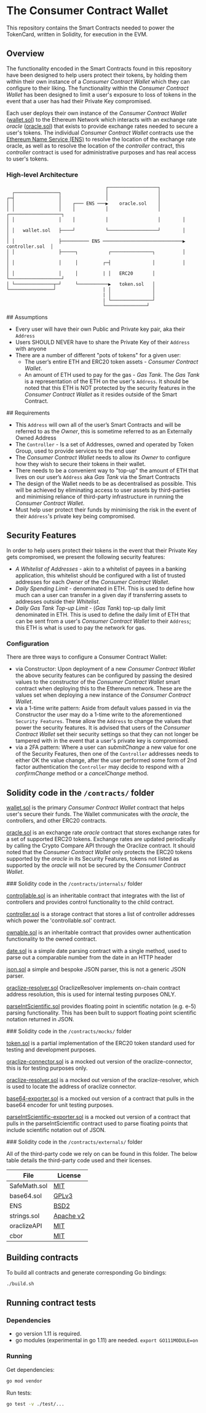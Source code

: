 # The Consumer Contract Wallet 

This repository contains the Smart Contracts needed to power the TokenCard, written in Solidity, for execution in the EVM.

## Overview

The functionality encoded in the Smart Contracts found in this repository have been designed to help users protect their tokens, by holding them within their own instance of a *Consumer Contract Wallet* which they can configure to their liking. The functionality within the *Consumer Contract Wallet* has been designed to limit a user's exposure to loss of tokens in the event that a user has had their Private Key compromised.

Each user deploys their own instance of the *Consumer Contract Wallet* ([wallet.sol](/contracts/wallet.sol)) to the Ethereum Network which interacts with an exchange rate *oracle* ([oracle.sol](/contracts/oracle.sol)) that exists to provide exchange rates needed to secure a user's tokens. The individual *Consumer Contract Wallet* contracts use the [Ethereum Name Service (ENS)](https://ens.domains/) to resolve the location of the exchange rate oracle, as well as to resolve the location of the *controller* contract, this *controller* contract is used for administrative purposes and has real access to user's tokens.

### High-level Architecture

```
                                    ┌──────────────────┐
  ┌────────────────┐                │                  │
┌─┤                │                │                  │
│ │                │    ┌─── ENS ───▶    oracle.sol    │
│ │                │    │           │                  │        ┌───────────────────┐
│ │                │    │           │                  │        │                   │
│ │   wallet.sol   ├────┘           └──────────────────┘        │                   │
│ │                ├────────── ENS ─────────────────────────────▶   controller.sol  │
│ │                ├─────┐           ┌───────────────┐          │                   │
│ │                │     │         ┌─┤               │          │                   │
│ │                │     │         | │   ERC20       │          └───────────────────┘
│ └──────────────┬─┘     └───────────▶   token.sol   │
└────────────────┘                 | │               │
                                   | │               │
                                   | └───────────────┘
                                   └───────────────┘
```

## Assumptions

- Every user will have their own Public and Private key pair, aka their `Address`
- Users SHOULD NEVER have to share the Private Key of their `Address` with anyone
- There are a number of different "pots of tokens" for a given user:
     - The user’s entire ETH and ERC20 token assets - *Consumer Contract Wallet*.
     - An amount of ETH used to pay for the gas - *Gas Tank*. The *Gas Tank* is a representation of the ETH on the user's `Address`. It should be noted that this ETH is NOT protected by the security features in the *Consumer Contract Wallet* as it resides outside of the Smart Contract.

## Requirements

- This `Address` will own all of the user’s Smart Contracts and will be referred to as the *Owner*, this is sometime referred to as an Externally Owned Address
- The `Controller` - Is a set of Addresses, owned and operated by Token Group, used to provide services to the end user
- The *Consumer Contract Wallet* needs to allow its *Owner* to configure how they wish to secure their tokens in their wallet.
- There needs to be a convenient way to "top-up" the amount of ETH that lives on our user’s `Address` aka *Gas Tank* via the Smart Contracts
- The design of the Wallet needs to be as decentralised as possible. This will be achieved by eliminating access to user assets by third-parties and minimising reliance of third-party infrastructure in running the *Consumer Contract Wallet*.
- Must help user protect their funds by minimising the risk in the event of their `Address`'s private key being compromised.

## Security Features

In order to help users protect their tokens in the event that their Private Key gets compromised, we present the following security features: 

- *A Whitelist of Addresses* - akin to a whitelist of payees in a banking application, this whitelist should be configured with a list of trusted addresses for each *Owner* of the *Consumer Contract Wallet*.
- *Daily Spending Limit* - denominated in ETH. This is used to define how much can a user can transfer in a given day if transferring assets to addresses outside their *Whitelist*.
- *Daily Gas Tank Top-up Limit* - (*Gas Tank*) top-up daily limit denominated in ETH. This is used to define the daily limit of ETH that can be sent from a user's *Consumer Contract Wallet* to their `Address`; this ETH is what is used to pay the network for gas.

### Configuration

There are three ways to configure a Consumer Contract Wallet: 

- via Constructor: Upon deployment of a new *Consumer Contract Wallet* the above security features can be configured by passing the desired values to the constructor of the *Consumer Contract Wallet* smart contract when deploying this to the Ethereum network. These are the values set when deploying a new instance of the *Consumer Contract Wallet*. 
- via a 1-time write pattern: Aside from default values passed in via the Constructor the user may do a 1-time write to the aforementioned `Security Features`. These allow the `Address` to change the values that power the security features. It is advised that users of the *Consumer Contract Wallet* set their security settings so that they can not longer be tampered with in the event that a user's private key is compromised. 
- via a 2FA pattern: Where a user can *submitChange* a new value for one of the Security Features, then one of the `Controller` addresses needs to either OK the value change, after the user performed some form of 2nd factor authentication the `Controller` may decide to respond with a *confirmChange* method or a *cancelChange* method.

## Solidity code in the `/contracts/` folder

[wallet.sol](/contracts/wallet.sol) is the primary *Consumer Contract Wallet* contract that helps user's secure their funds. The Wallet communicates with the *oracle*, the controllers, and other ERC20 contracts. 

[oracle.sol](/contracts/oracle.sol) is an exchange rate *oracle* contract that stores exchange rates for a set of supported ERC20 tokens. Exchange rates are updated periodically by calling the Crypto Compare API through the Oraclize contract. It should noted that the *Consumer Contract Wallet* only protects the ERC20 tokens supported by the *oracle* in its Security Features, tokens not listed as supported by the *oracle* will not be secured by the *Consumer Contract Wallet*. 

### Solidity code in the `/contracts/internals/` folder

[controllable.sol](/contracts/internals/controllable.sol) is an inheritable contract that integrates with the list of controllers and provides control functionality to the child contract.

[controller.sol](/contracts/internals/controller.sol) is a storage contract that stores a list of controller addresses which power the 'controllable.sol' contract.

[ownable.sol](/contracts/internals/ownable.sol) is an inheritable contract that provides owner authentication functionality to the owned contract. 

[date.sol](/contracts/internals/date.sol) is a simple date parsing contract with a single method, used to parse out a comparable number from the date in an HTTP header

[json.sol](/contracts/internals/json.sol) a simple and bespoke JSON parser, this is not a generic JSON parser. 

[oraclize-resolver.sol](/contracts/internals/oraclize-resolver.sol) OraclizeResolver implements on-chain contract address resolution, this is used for internal testing purposes ONLY.

[parseIntScientific.sol](/contracts/internals/parseIntScientific.sol) provides floating point in scientific notation (e.g. e-5) parsing functionality. This has been built to support floating point scientific notation returned in JSON. 

### Solidity code in the `/contracts/mocks/` folder

[token.sol](/contracts/mocks/token.sol) is a partial implementation of the ERC20 token standard used for testing and development purposes.

[oraclize-connector.sol](/contracts/mocks/oraclize-connector.sol) is a mocked out version of the oraclize-connector, this is for testing purposes only.

[oraclize-resolver.sol](/contracts/mocks/oraclize-resolver.sol]) is a mocked out version of the oraclize-resolver, which is used to locate the address of oraclize connector.

[base64-exporter.sol](/contracts/mocks/base64-exporter.sol]) is a mocked out version of a contract that pulls in the base64 encoder for unit testing purposes.

[parseIntScientific-exporter.sol](/contracts/mocks/parseIntScientific-exporter.sol]) is a mocked out version of a contract that pulls in the parseIntScientific contract used to parse floating points that include scientific notation out of JSON. 


### Solidity code in the `/contracts/externals/` folder

All of the third-party code we rely on can be found in this folder. The below table details the third-party code used and their licenses.

| File          | License       | 
| ------------- | ------------- |
| SafeMath.sol  | [MIT](https://github.com/OpenZeppelin/openzeppelin-solidity/blob/master/LICENSE) |
| base64.sol    | [GPLv3](https://github.com/vcealicu/melonport-price-feed/blob/master/LICENSE) |
| ENS           | [BSD2](https://github.com/ensdomains/ens/blob/master/LICENSE) |
| strings.sol   | [Apache v2](https://github.com/Arachnid/solidity-stringutils/blob/master/LICENSE) |
| oraclizeAPI   | [MIT](https://github.com/oraclize/ethereum-api/blob/master/LICENSE) |
| cbor          | [MIT](https://github.com/smartcontractkit/solidity-cborutils/blob/master/LICENSE) |


## Building contracts

To build all contracts and generate corresponding Go bindings:

```sh
./build.sh
```

## Running contract tests

### Dependencies

- go version 1.11 is required. 
- go modules (experimental in go 1.11) are needed. `export GO111MODULE=on`

### Running 

Get dependencies:

```sh
go mod vendor
```

Run tests:

```sh
go test -v ./test/...
```

